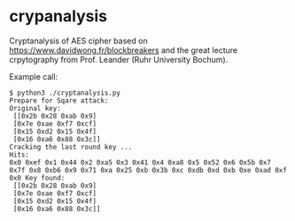 # crypanalysis
Cryptanalysis of AES cipher based on https://www.davidwong.fr/blockbreakers and the great lecture crpytography from Prof. Leander (Ruhr University Bochum).

Example call:

```shell
$ python3 ./cryptanalysis.py
Prepare for Sqare attack: 
Original key: 
 [[0x2b 0x28 0xab 0x9]
 [0x7e 0xae 0xf7 0xcf]
 [0x15 0xd2 0x15 0x4f]
 [0x16 0xa6 0x88 0x3c]]
Cracking the last round key ...
Hits: 
0x0 0xef 0x1 0x44 0x2 0xa5 0x3 0x41 0x4 0xa8 0x5 0x52 0x6 0x5b 0x7 0x7f 0x8 0xb6 0x9 0x71 0xa 0x25 0xb 0x3b 0xc 0xdb 0xd 0xb 0xe 0xad 0xf 0x0 Key found: 
 [[0x2b 0x28 0xab 0x9]
 [0x7e 0xae 0xf7 0xcf]
 [0x15 0xd2 0x15 0x4f]
 [0x16 0xa6 0x88 0x3c]]
```
